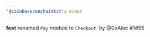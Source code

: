 ```yaml
---
'@coinbase/onchainkit': minor
---
```


**feat** renamed `Pay` module to `Checkout`. by @0xAlec #1455
